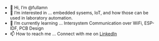 - 👋 Hi, I’m @fullamn
- 👀 I’m interested in ... embedded sysems, IoT, and how those can be used in laboratory automation.
- 🌱 I’m currently learning ... Intersystem Communication over WiFi, ESP-IDF, PCB Design
- 📫 How to reach me ... Connect with me on [LinkedIn](https://www.linkedin.com/in/nate-fullam-b534a619a/)

<!---
fullamn/fullamn is a ✨ special ✨ repository because its `README.md` (this file) appears on your GitHub profile.
You can click the Preview link to take a look at your changes.
--->
